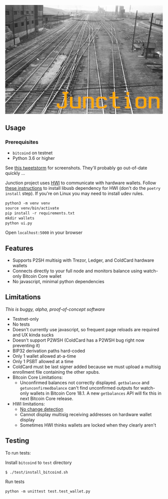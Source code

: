 ![image](./logo.png)

## Usage

### Prerequisites

* `bitcoind` on testnet
* Python 3.6 or higher

See [this tweetstorm](https://twitter.com/_JustinMoon_/status/1166905722325667841?s=20) for screenshots. They'll probably go out-of-date quickly ...

Junction project uses [HWI](https://github.com/bitcoin-core/HWI) to communicate with hardware wallets. Follow [these instructions](https://github.com/bitcoin-core/HWI#prerequisites) to install libusb dependency for HWI (don't do the `poetry install` step). If you're on Linux you may need to install udev rules.

```
python3 -m venv venv
source venv/bin/activate
pip install -r requirements.txt
mkdir wallets
python ui.py
```

Open `localhost:5000` in your browser

## Features

- Supports P2SH multisig with Trezor, Ledger, and ColdCard hardware wallets
- Connects directly to your full node and monitors balance using watch-only Bitcoin Core wallet
- No javascript, minimal python dependencies

## Limitations

_This is buggy, alpha, proof-of-concept software_

- Testnet-only
- No tests
- Doesn't currently use javascript, so frequent page reloads are required and UX kinda sucks
- Doesn't support P2WSH (ColdCard has a P2WSH bug right now preventing it)
- BIP32 derivation paths hard-coded
- Only 1 wallet allowed at-a-time
- Only 1 PSBT allowed at a time
- ColdCard must be last signer added because we must upload a multisig enrollment file containing the other xpubs.
- Bitcoin Core Limitations:
    - Unconfirmed balances not correctly displayed. `getbalance` and `getunconfirmedbalance` can't find unconfirmed outputs for watch-only wallets in Bitcoin Core 18.1. A new `getbalances` API will fix this in next Bitcoin Core release.
- HWI limitations:
    - [No change detection](https://github.com/bitcoin-core/HWI/issues/170#issuecomment-491843963)
    - Cannot display multisig receiving addresses on hardware wallet display
    - Sometimes HWI thinks wallets are locked when they clearly aren't

## Testing

To run tests:

Install `bitcoind` to `test` directory

```
$ ./test/install_bitcoind.sh
```

Run tests

```
python -m unittest test.test_wallet.py
```
